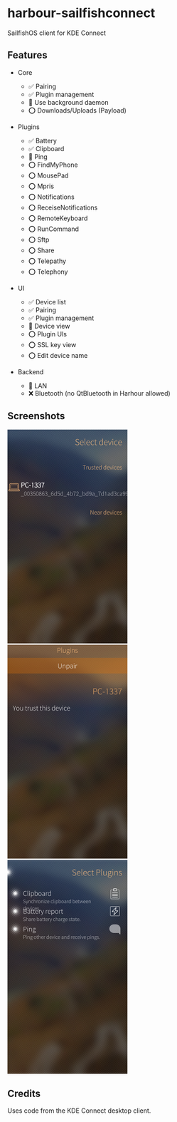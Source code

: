 # harbour-sailfishconnect
SailfishOS client for KDE Connect


## Features

* Core
    * :white_check_mark: Pairing
    * :white_check_mark: Plugin management
    * :construction: Use background daemon
    * :o: Downloads/Uploads (Payload)

* Plugins
    * :white_check_mark: Battery
    * :white_check_mark: Clipboard
    * :construction: Ping
    * :o: FindMyPhone
    * :o: MousePad
    * :o: Mpris
    * :o: Notifications
    * :o: ReceiseNotifications
    * :o: RemoteKeyboard
    * :o: RunCommand
    * :o: Sftp
    * :o: Share
    * :o: Telepathy
    * :o: Telephony

* UI
    * :white_check_mark: Device list
    * :white_check_mark: Pairing
    * :white_check_mark: Plugin management
    * :construction: Device view
    * :o: Plugin UIs
    * :o: SSL key view
    * :o: Edit device name

* Backend
    * :construction: LAN
    * :x: Bluetooth (no QtBluetooth in Harhour allowed)


## Screenshots

![Screenshot 1](/doc/Screenshot_1.png)
![Screenshot 2](/doc/Screenshot_2.png)
![Screenshot 3](/doc/Screenshot_3.png)


## Credits

Uses code from the KDE Connect desktop client.
